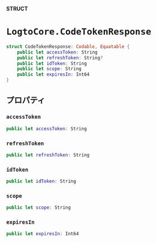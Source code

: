 **STRUCT**

# `LogtoCore.CodeTokenResponse`

```swift
struct CodeTokenResponse: Codable, Equatable {
    public let accessToken: String
    public let refreshToken: String?
    public let idToken: String
    public let scope: String
    public let expiresIn: Int64
}
```

## プロパティ

### `accessToken`

```swift
public let accessToken: String
```

### `refreshToken`

```swift
public let refreshToken: String
```

### `idToken`

```swift
public let idToken: String
```

### `scope`

```swift
public let scope: String
```

### `expiresIn`

```swift
public let expiresIn: Int64
```